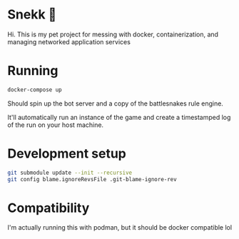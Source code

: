 # Snekk 🐍

Hi. This is my pet project for messing with docker, containerization, and managing networked application services

# Running

```bash
docker-compose up
```

Should spin up the bot server and a copy of the battlesnakes rule engine. 

It'll automatically run an instance of the game and create a timestamped log of the run on your host machine.

# Development setup

```bash
git submodule update --init --recursive
git config blame.ignoreRevsFile .git-blame-ignore-rev
```

# Compatibility
I'm actually running this with podman, but it should be docker compatible lol